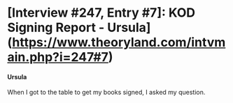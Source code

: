 # [Interview #247, Entry #7]: KOD Signing Report - Ursula](https://www.theoryland.com/intvmain.php?i=247#7)

#### Ursula

When I got to the table to get my books signed, I asked my question.

